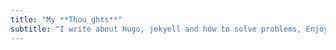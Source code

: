 ```yaml
---
title: "My **Thou_ghts**"
subtitle: "I write about Hugo, jekyell and how to solve problems, Enjoy your read!"
---
```

